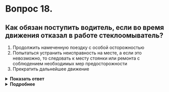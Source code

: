 # Вопрос 18.

## Как обязан поступить водитель, если во время движения отказал в работе стеклоомыватель?

1. Продолжить намеченную поездку с особой осторожностью
2. Попытаться устранить неисправность на месте, а если это невозможно, то следовать к месту стоянки или ремонта с соблюдением необходимых мер предосторожности
3. Прекратить дальнейшее движение

<details>
<summary><b>Показать ответ</b></summary>
Правильный ответ: 2
</details>
<details>
<summary><b>Подробнее</b></summary>
Пункт 3 «Основных положений» запрещает эксплуатацию ТС при неисправностях в части, относящейся к безопасности дорожного движения.
Пункт 2.3.1 ПДД не запрещает дальнейшее движение с такой неисправностью к месту стоянки или ремонта с соблюдением мер предосторожности.
</details>